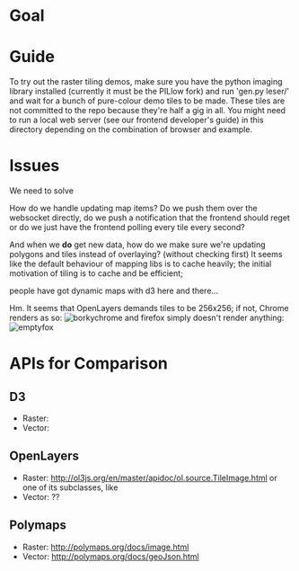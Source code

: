 
# Goal

# Guide

To try out the raster tiling demos,
make sure you have the python imaging library installed (currently it must be the PILlow fork) and
run 'gen.py leser/' and wait for a bunch of pure-colour demo tiles to be made. These tiles are not committed to the repo because they're half a gig in all.
You might need to run a local web server (see our frontend developer's guide) in this directory depending on the combination of browser and example.

# Issues

We need to solve

How do we handle updating map items? Do we push them over the websocket directly,
do we push a notification that the frontend should reget
or do we just have the frontend polling every tile every second?

And when we **do** get new data, how do we make sure we're updating
polygons and tiles instead of overlaying?
(without checking first) It seems like the default behaviour of mapping
libs is to cache heavily; the initial motivation of tiling is to cache
 and be efficient; 

people have got dynamic maps with d3 here and there...

Hm. It seems that OpenLayers demands tiles to be 256x256; if not, Chrome renders as so:
![borkychrome](tiles64x64-borkychrome.png)
and firefox simply doesn't render anything:
![emptyfox](tiles64x64-emptyfox.png)


# APIs for Comparison

## 

## D3

* Raster:
* Vector:

## OpenLayers

* Raster: http://ol3js.org/en/master/apidoc/ol.source.TileImage.html or one of its subclasses, like 
* Vector: ??

## Polymaps

* Raster: http://polymaps.org/docs/image.html
* Vector: http://polymaps.org/docs/geoJson.html
